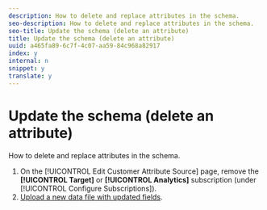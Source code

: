 ```yaml
---
description: How to delete and replace attributes in the schema.
seo-description: How to delete and replace attributes in the schema.
seo-title: Update the schema (delete an attribute)
title: Update the schema (delete an attribute)
uuid: a465fa89-6c7f-4c07-aa59-84c968a82917
index: y
internal: n
snippet: y
translate: y
---
```


# Update the schema (delete an attribute)

How to delete and replace attributes in the schema.


1. On the [!UICONTROL Edit Customer Attribute Source] page, remove the **[!UICONTROL Target]** or **[!UICONTROL Analytics]** subscription (under [!UICONTROL Configure Subscriptions]).
1. [Upload a new data file with updated fields](../attributes/t-crs-usecase.md#task_BCC327B2A0EF4A1BBB2934013AB92B78).

